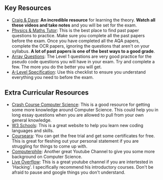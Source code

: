 ## Key Resources 
* [Craig & Dave](https://www.youtube.com/channel/UC0HzEBLlJxlrwBAHJ5S9JQg): **An incredible resource** for learning the theory. **Watch all these videos and take notes** and you will be set for the exam.
* [Physics & Maths Tutor](https://www.physicsandmathstutor.com/computer-science-revision/a-level-aqa/): This is the best place to find past paper questions to practice. Make sure you complete all the past papers before the exam. Once you have completed all the AQA papers, complete the OCR papers, ignoring the questions that aren't on your syllabus. **A lot of past papers is one of the best ways to a good grade**.
* [Array Questions](https://www.geeksforgeeks.org/top-50-array-coding-problems-for-interviews/): The Level 1 questions are very good practice for the pseudo code questions you will have in your exam. Try and complete a few. The more you do the better you will get.
* [A-Level Specification](https://github.com/a-level-datastructures/a-level-datastructures.github.io/files/6062089/AQA-7516-7517-SP-2015.PDF): Use this checklist to ensure you understand everything you need to before the exam.
## Extra Curricular Resources
* [Crash Course Computer Science](https://www.youtube.com/watch?v=tpIctyqH29Q&list=PLH2l6uzC4UEW0s7-KewFLBC1D0l6XRfye&ab_channel=CrashCourse): This is a good resource for getting some more knowledge around Computer Science. This could help you in long essay questions when you are allowed to pull from your own general knowledge.
* [W3 Schools](https://www.w3schools.com/): This is a great website to help you learn new coding languages and skills.
* [Courseara](https://www.coursera.org/): You can get the free trial and get some certificates for free. This is great for fleshing out your personal statement if you are struggling for things to come up with.
* [Computerphile](https://www.youtube.com/user/Computerphile): Another great Youtube Channel to give you some more background on Computer Science.
* [Live Overflow](https://www.youtube.com/channel/UClcE-kVhqyiHCcjYwcpfj9w): This is a great youtube channel if you are intertested in 'Hacking'. I specifically recommend his introductory courses. Don't be afraid to pause and google things you don't understand. 
